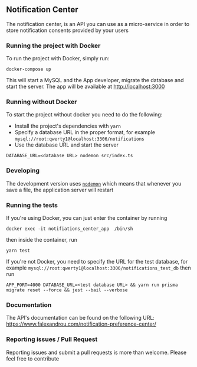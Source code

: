 ## Notification Center
The notification center, is an API you can use as a micro-service in order to store notification consents provided by your users

### Running the project with Docker
To run the project with Docker, simply run:

```
docker-compose up
```

This will start a MySQL and the App developer, migrate the database and start the server. The app will be available at [http://localhost:3000](http://localhost:3000)

### Running without Docker
To start the project without docker you need to do the following:

- Install the project's dependencies with `yarn`
- Specify a database URL in the proper format, for example `mysql://root:qwerty1@localhost:3306/notifications`
- Use the database URL and start the server
```
DATABASE_URL=<database URL> nodemon src/index.ts
```

### Developing
The development version uses [`nodemon`](https://www.npmjs.com/package/nodemon) which means that whenever you save a file, the application server will restart

### Running the tests
If you're using Docker, you can just enter the container by running 
```
docker exec -it notifiations_center_app  /bin/sh
```
then inside the container, run
```
yarn test
```

If you're not Docker, you need to specify the URL for the test database, for example `mysql://root:qwerty1@localhost:3306/notifications_test_db` then run

```
APP_PORT=4000 DATABASE_URL=<test database URL> && yarn run prisma migrate reset --force && jest --bail --verbose
```

### Documentation
The API's documentation can be found on the following URL: https://www.falexandrou.com/notification-preference-center/

### Reporting issues / Pull Request
Reporting issues and submit a pull requests is more than welcome. Please feel free to contribute
